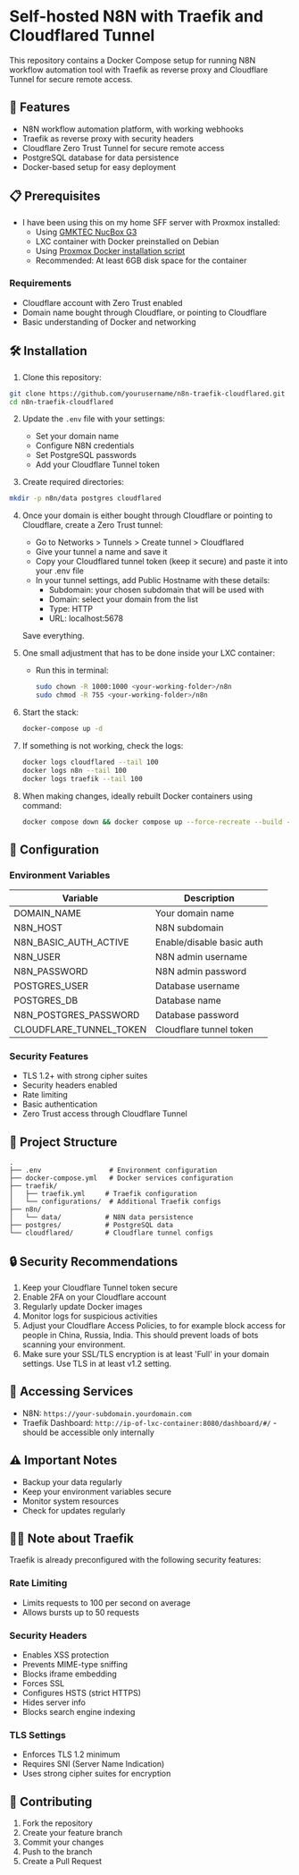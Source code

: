 # Self-hosted N8N with Traefik and Cloudflared Tunnel

This repository contains a Docker Compose setup for running N8N workflow automation tool with Traefik as reverse proxy and Cloudflare Tunnel for secure remote access.

## 🚀 Features

- N8N workflow automation platform, with working webhooks
- Traefik as reverse proxy with security headers
- Cloudflare Zero Trust Tunnel for secure remote access
- PostgreSQL database for data persistence
- Docker-based setup for easy deployment

## 📋 Prerequisites

- I have been using this on my home SFF server with Proxmox installed:
  - Using [GMKTEC NucBox G3](https://www.gmktec.com/products/nucbox-g3-most-cost-effective-mini-pc-with-intel-n100-processor)
  - LXC container with Docker preinstalled on Debian
  - Using [Proxmox Docker installation script](https://community-scripts.github.io/ProxmoxVE/scripts?id=docker)
  - Recommended: At least 6GB disk space for the container

### Requirements
- Cloudflare account with Zero Trust enabled
- Domain name bought through Cloudflare, or pointing to Cloudflare
- Basic understanding of Docker and networking

## 🛠️ Installation

1. Clone this repository:
```bash
git clone https://github.com/yourusername/n8n-traefik-cloudflared.git
cd n8n-traefik-cloudflared
```

2. Update the `.env` file with your settings:
   - Set your domain name
   - Configure N8N credentials
   - Set PostgreSQL passwords
   - Add your Cloudflare Tunnel token

3. Create required directories:
```bash
mkdir -p n8n/data postgres cloudflared
```

4. Once your domain is either bought through Cloudflare or pointing to Cloudflare, create a Zero Trust tunnel:
    - Go to Networks > Tunnels > Create tunnel > Cloudflared
    - Give your tunnel a name and save it
    - Copy your Cloudflared tunnel token (keep it secure) and paste it into your .env file
    - In your tunnel settings, add Public Hostname with these details:
        * Subdomain: your chosen subdomain that will be used with <your-domain>
        * Domain: select your domain from the list
        * Type: HTTP
        * URL: localhost:5678
        
    Save everything.

5. One small adjustment that has to be done inside your LXC container:
    - Run this in terminal:
        ```bash
        sudo chown -R 1000:1000 <your-working-folder>/n8n
        sudo chmod -R 755 <your-working-folder>/n8n
        ```

6. Start the stack:
    ```bash
    docker-compose up -d
    ```

7. If something is not working, check the logs:
    ```bash
    docker logs cloudflared --tail 100
    docker logs n8n --tail 100
    docker logs traefik --tail 100
    ```

8. When making changes, ideally rebuilt Docker containers using command:
    ```bash
    docker compose down && docker compose up --force-recreate --build --detach
    ```

## 🔧 Configuration

### Environment Variables

| Variable | Description |
|----------|-------------|
| DOMAIN_NAME | Your domain name |
| N8N_HOST | N8N subdomain |
| N8N_BASIC_AUTH_ACTIVE | Enable/disable basic auth |
| N8N_USER | N8N admin username |
| N8N_PASSWORD | N8N admin password |
| POSTGRES_USER | Database username |
| POSTGRES_DB | Database name |
| N8N_POSTGRES_PASSWORD | Database password |
| CLOUDFLARE_TUNNEL_TOKEN | Cloudflare tunnel token |

### Security Features

- TLS 1.2+ with strong cipher suites
- Security headers enabled
- Rate limiting
- Basic authentication
- Zero Trust access through Cloudflare Tunnel

## 📂 Project Structure

```
.
├── .env                 # Environment configuration
├── docker-compose.yml   # Docker services configuration
├── traefik/
│   ├── traefik.yml     # Traefik configuration
│   └── configurations/  # Additional Traefik configs
├── n8n/
│   └── data/           # N8N data persistence
├── postgres/           # PostgreSQL data
└── cloudflared/        # Cloudflare tunnel configs
```

## 🔒 Security Recommendations

1. Keep your Cloudflare Tunnel token secure
2. Enable 2FA on your Cloudflare account
3. Regularly update Docker images
4. Monitor logs for suspicious activities
5. Adjust your Cloudflare Access Policies, to for example block access for people in China, Russia, India. This should prevent loads of bots scanning your environment.
6. Make sure your SSL/TLS encryption is at least 'Full' in your domain settings. Use TLS in at least v1.2 setting.

## 🚀 Accessing Services

- N8N: `https://your-subdomain.yourdomain.com`
- Traefik Dashboard: `http://ip-of-lxc-container:8080/dashboard/#/` - should be accessible only internally


## ⚠️ Important Notes

- Backup your data regularly
- Keep your environment variables secure
- Monitor system resources
- Check for updates regularly

## 👮‍♂️ Note about Traefik

Traefik is already preconfigured with the following security features:

### Rate Limiting
- Limits requests to 100 per second on average
- Allows bursts up to 50 requests

### Security Headers
- Enables XSS protection
- Prevents MIME-type sniffing
- Blocks iframe embedding
- Forces SSL
- Configures HSTS (strict HTTPS)
- Hides server info
- Blocks search engine indexing

### TLS Settings
- Enforces TLS 1.2 minimum
- Requires SNI (Server Name Indication)
- Uses strong cipher suites for encryption

## 🤝 Contributing

1. Fork the repository
2. Create your feature branch
3. Commit your changes
4. Push to the branch
5. Create a Pull Request
